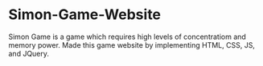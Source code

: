 # Simon-Game-Website
Simon Game is a game which requires high levels of concentratiom and memory power.
Made this game website by implementing HTML, CSS, JS, and JQuery.
